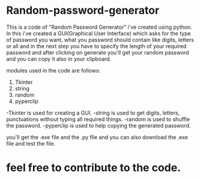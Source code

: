 # Random-password-generator

This is a code of "Random Password Generator" i've created using python.
In this i've created a GUI(Graphical User Interface) which asks for the type of password you want, what you password should contain like digits, letters or all and in the next step you have to specify the length of your required password and after clicking on generate you'll get your random password and you can copy it also in your clipboard.

modules used in the code are follows:
1. Tkinter
2. string
3. random
4. pyperclip


-Tkinter is used for creating a GUI. 
-string is used to get digits, letters, punctuations without typing all required things.
-random is used to shuffle the password.
-pyperclip is used to help copying the generated password. 

you'll get the .exe file and the .py file and you can also download the .exe file and test the file.

# feel free to contribute to the code.
